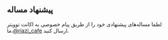 ## پیشنهاد مساله

لطفا مساله‌های پیشنهادی خود را از طریق پیام خصوصی به اکانت توویتر ما،[@riazi_cafe](https://twitter.com/riazi_cafe) ارسال کنید.
